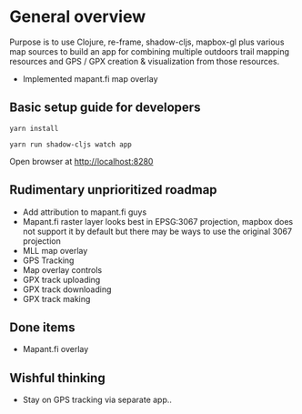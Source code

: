 # General overview

Purpose is to use Clojure, re-frame, shadow-cljs, mapbox-gl plus various map sources to build an app for combining multiple outdoors trail mapping resources and GPS / GPX creation & visualization from those resources.

- Implemented mapant.fi map overlay

## Basic setup guide for developers

`yarn install`

`yarn run shadow-cljs watch app`

Open browser at [http://localhost:8280](http://localhost:8280)

## Rudimentary unprioritized roadmap

- Add attribution to mapant.fi guys
- Mapant.fi raster layer looks best in EPSG:3067 projection, mapbox does not support it by default but there may be ways to use the original 3067 projection
- MLL map overlay
- GPS Tracking
- Map overlay controls
- GPX track uploading
- GPX track downloading
- GPX track making

## Done items

- Mapant.fi overlay

## Wishful thinking

- Stay on GPS tracking via separate app..

